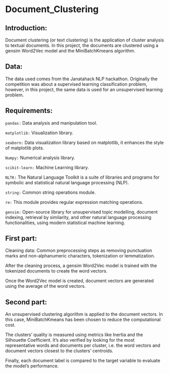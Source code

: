 # Document_Clustering

## Introduction:

Document clustering (or text clustering) is the application of cluster analysis to textual documents. In this project, the documents are clustered using a gensim Word2Vec model and the MiniBatchKmeans algorithm.

## Data:
The data used comes from the Janatahack NLP hackathon. Originally the competition was about a supervised learning classification problem, however, in this project, the same data is used for an unsupervised learning problem.

## Requirements:

```pandas:``` Data analysis and manipulation tool.

```matplotlib:``` Visualization library.

```seaborn:``` Data visualization library based on matplotlib, it enhances the style of matplotlib plots.

```Numpy:``` Numerical analysis library.

```scikit-learn:``` Machine Learning library.

```NLTK:``` The Natural Language Toolkit is a suite of libraries and programs for symbolic and statistical natural language processing (NLP).

```string:``` Common string operations module.

```re:``` This module provides regular expression matching operations.

```gensim:``` Open-source library for unsupervised topic modelling, document indexing, retrieval by similarity, and other natural language processing functionalities, using modern statistical machine learning. 

## First part:

Cleaning data: Common preprocessing steps as removing punctuation marks and non-alphanumeric characters,  tokenization or lemmatization.

After the cleaning process, a gensim Word2Vec model is trained with the tokenized documents to create the word vectors.

Once the Word2Vec model is created, document vectors are generated using the average of the word vectors.

## Second part:

An unsupervised clustering algorithm is applied to the document vectors. In this case, MiniBatchKmeans has been chosen to reduce the computational cost.

The clusters’ quality is measured using metrics like Inertia and the Silhouette Coefficient. It’s also verified by looking for the most representative words and documents per cluster, i.e. the word vectors and document vectors closest to the clusters’ centroids.

Finally, each document label is compared to the target variable to evaluate the model’s performance.  
